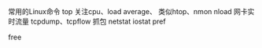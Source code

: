 常用的Linux命令
top
	关注cpu、load average、
类似htop、nmon
nload 网卡实时流量
tcpdump、tcpflow 抓包
netstat
iostat
pref	

free